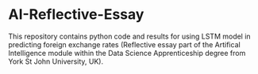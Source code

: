 # AI-Reflective-Essay
This repository contains python code and results for using LSTM model in predicting foreign exchange rates (Reflective essay part of the Artifical Intelligence module within the Data Science Apprenticeship degree from York St John University, UK).
